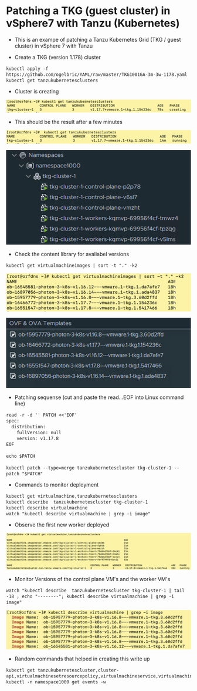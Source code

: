 # Patching a TKG (guest cluster) in vSphere7 with Tanzu (Kubernetes) 

* This is an exampe of patching a Tanzu Kubernetes Grid (TKG / guest cluster) in vSphere 7 with Tanzu

* Create a TKG (version 1.178) cluster

```
kubectl apply -f https://github.com/ogelbric/YAML/raw/master/TKG1001GA-3m-3w-1178.yaml
kubectl get tanzukubernetesclusters  

```

* Cluster is creating

![GitHub](ClusterCreation.png)

* This should be the result after a few minutes

![GitHub](ClusterRunning.png)

![GitHub](vCenterResult.png)

* Check the content library for avaliabel versions

```
kubectl get virtualmachineimages | sort -t "." -k2
```
![GitHub](VirtualMachineImagesSorted.png)

![GitHub](ContentLib.png)

* Patching sequense (cut and paste the read...EOF into Linux command line)

```
read -r -d '' PATCH <<'EOF'
spec:
  distribution:
    fullVersion: null
    version: v1.17.8
EOF

echo $PATCH

kubectl patch --type=merge tanzukubernetescluster tkg-cluster-1 --patch "$PATCH"

```

* Commands to monitor deployment

```
kubectl get virtualmachine,tanzukubernetesclusters
kubectl describe  tanzukubernetescluster tkg-cluster-1
kubectl describe virtualmachine
watch "kubectl describe virtualmachine | grep -i image"

```

* Observe the first new worker deployed

![GitHub](NewWorker1.png)

* Monitor Versions of the control plane VM's and the worker VM's
```
watch "kubectl describe  tanzukubernetescluster tkg-cluster-1 | tail -18 ; echo "--------"; kubectl describe virtualmachine | grep -i image"
```
![GitHub](VersionStatus.png)

* Random commands that helped in creating this write up

```
kubectl get tanzukubernetescluster,cluster-api,virtualmachinesetresourcepolicy,virtualmachineservice,virtualmachine
kubectl -n namespace1000 get events -w

```
